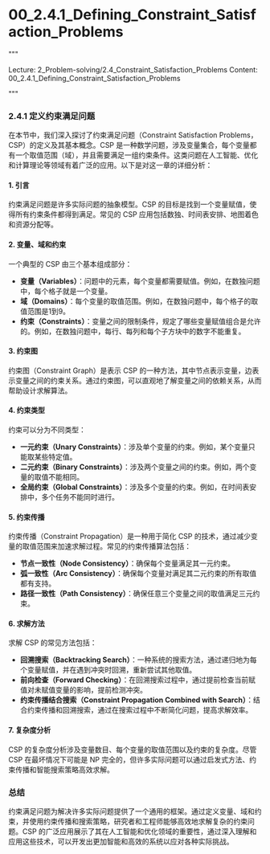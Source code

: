 # 00_2.4.1_Defining_Constraint_Satisfaction_Problems

"""

Lecture: 2_Problem-solving/2.4_Constraint_Satisfaction_Problems
Content: 00_2.4.1_Defining_Constraint_Satisfaction_Problems

"""

### 2.4.1 定义约束满足问题

在本节中，我们深入探讨了约束满足问题（Constraint Satisfaction Problems，CSP）的定义及其基本概念。CSP 是一种数学问题，涉及变量集合，每个变量都有一个取值范围（域），并且需要满足一组约束条件。这类问题在人工智能、优化和计算理论等领域有着广泛的应用。以下是对这一章的详细分析：

#### 1. 引言

约束满足问题是许多实际问题的抽象模型。CSP 的目标是找到一个变量赋值，使得所有约束条件都得到满足。常见的 CSP 应用包括数独、时间表安排、地图着色和资源分配等。

#### 2. 变量、域和约束

一个典型的 CSP 由三个基本组成部分：
- **变量（Variables）**：问题中的元素，每个变量都需要赋值。例如，在数独问题中，每个格子就是一个变量。
- **域（Domains）**：每个变量的取值范围。例如，在数独问题中，每个格子的取值范围是1到9。
- **约束（Constraints）**：变量之间的限制条件，规定了哪些变量赋值组合是允许的。例如，在数独问题中，每行、每列和每个子方块中的数字不能重复。

#### 3. 约束图

约束图（Constraint Graph）是表示 CSP 的一种方法，其中节点表示变量，边表示变量之间的约束关系。通过约束图，可以直观地了解变量之间的依赖关系，从而帮助设计求解算法。

#### 4. 约束类型

约束可以分为不同类型：
- **一元约束（Unary Constraints）**：涉及单个变量的约束。例如，某个变量只能取某些特定值。
- **二元约束（Binary Constraints）**：涉及两个变量之间的约束。例如，两个变量的取值不能相同。
- **全局约束（Global Constraints）**：涉及多个变量的约束。例如，在时间表安排中，多个任务不能同时进行。

#### 5. 约束传播

约束传播（Constraint Propagation）是一种用于简化 CSP 的技术，通过减少变量的取值范围来加速求解过程。常见的约束传播算法包括：
- **节点一致性（Node Consistency）**：确保每个变量满足其一元约束。
- **弧一致性（Arc Consistency）**：确保每个变量对满足其二元约束的所有取值都有支持。
- **路径一致性（Path Consistency）**：确保任意三个变量之间的取值满足三元约束。

#### 6. 求解方法

求解 CSP 的常见方法包括：
- **回溯搜索（Backtracking Search）**：一种系统的搜索方法，通过递归地为每个变量赋值，并在遇到冲突时回溯，重新尝试其他取值。
- **前向检查（Forward Checking）**：在回溯搜索过程中，通过提前检查当前赋值对未赋值变量的影响，提前检测冲突。
- **约束传播结合搜索（Constraint Propagation Combined with Search）**：结合约束传播和回溯搜索，通过在搜索过程中不断简化问题，提高求解效率。

#### 7. 复杂度分析

CSP 的复杂度分析涉及变量数目、每个变量的取值范围以及约束的复杂度。尽管 CSP 在最坏情况下可能是 NP 完全的，但许多实际问题可以通过启发式方法、约束传播和智能搜索策略高效求解。

### 总结

约束满足问题为解决许多实际问题提供了一个通用的框架。通过定义变量、域和约束，并使用约束传播和搜索策略，研究者和工程师能够高效地求解复杂的约束问题。CSP 的广泛应用展示了其在人工智能和优化领域的重要性，通过深入理解和应用这些技术，可以开发出更加智能和高效的系统以应对各种实际挑战。